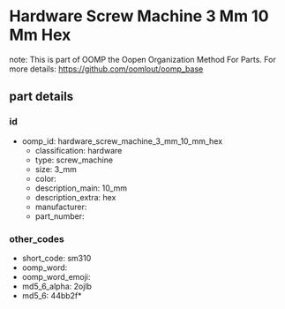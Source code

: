 # Hardware Screw Machine 3 Mm 10 Mm Hex  

note: This is part of OOMP the Oopen Organization Method For Parts. For more details: https://github.com/oomlout/oomp_base

##  part details





### id
* oomp_id: hardware_screw_machine_3_mm_10_mm_hex
  * classification: hardware
  * type: screw_machine
  * size: 3_mm
  * color: 
  * description_main: 10_mm
  * description_extra: hex
  * manufacturer: 
  * part_number: 

### other_codes
* short_code: sm310
* oomp_word: 
* oomp_word_emoji: 
* md5_6_alpha: 2ojlb
* md5_6: 44bb2f* 